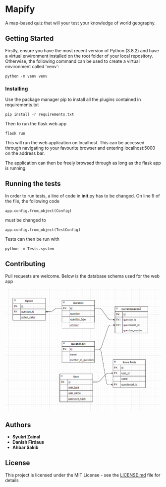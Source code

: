 ﻿# Mapify

A map-based quiz that will your test your knowledge of world geography.

## Getting Started

Firstly, ensure you have the most recent version of Python (3.8.2) and have a virtual environment installed on the root folder of your local repository. Otherwise, the following command can be used to create a virtual environment called 'venv':
```
python -m venv venv
```

### Installing

Use the package manager pip to install all the plugins contained in requirements.txt

```
pip install -r requirements.txt
```
Then to run the flask web app
```
flask run
```

This will run the web application on localhost. This can be accessed through navigating to your favourite browser and entering localhost:5000 on the address bar.

The application can then be freely browsed through as long as the flask app is running.

## Running the tests

In order to run tests, a line of code in __init__.py has to be changed. On line 9 of the file, the following code

```
app.config.from_object(Config)
```
 must be changed to
```
app.config.from_object(TestConfig)
```

Tests can then be run with

```
python -m Tests.system
```

## Contributing

Pull requests are welcome. Below is the database schema used for the web app

![alt text](https://github.com/msyukri-zaidin/CITS3403-Project-1/blob/master/images/schema.png?raw=true)
## Authors

* **Syukri Zainal**
* **Danish Firdaus**
* **Ahbar Sakib**

## License

This project is licensed under the MIT License - see the [LICENSE.md](LICENSE.md) file for details

